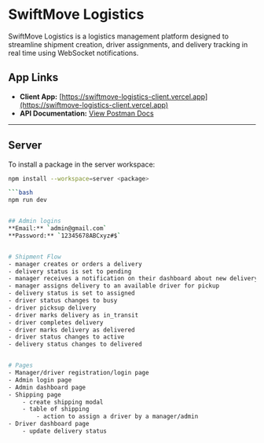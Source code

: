 # SwiftMove Logistics

SwiftMove Logistics is a logistics management platform designed to streamline shipment creation, driver assignments, and delivery tracking in real time using WebSocket notifications.

## App Links
- **Client App:** [https://swiftmove-logistics-client.vercel.app](https://swiftmove-logistics-client.vercel.app)
- **API Documentation:** [View Postman Docs](https://documenter.getpostman.com/view/8901262/2sB3BDKr9q#d637128f-3c29-43c8-b7b0-6a332f86b2c5)

---

## Server
To install a package in the server workspace:
```bash
npm install --workspace=server <package>

```bash
npm run dev


## Admin logins
**Email:** `admin@gmail.com`  
**Password:** `12345678ABCxyz#$`


# Shipment Flow
- manager creates or orders a delivery
- delivery status is set to pending
- manager receives a notification on their dashboard about new delivery request (via websocket messaging protocol)
- manager assigns delivery to an available driver for pickup
- delivery status is set to assigned
- driver status changes to busy
- driver picksup delivery
- driver marks delivery as in_transit
- driver completes delivery
- driver marks delivery as delivered
- driver status changes to active
- delivery status changes to delivered


# Pages
- Manager/driver registration/login page
- Admin login page
- Admin dashboard page
- Shipping page
    - create shipping modal
    - table of shipping
        - action to assign a driver by a manager/admin
- Driver dashboard page
    - update delivery status
    